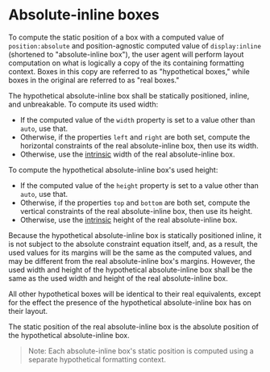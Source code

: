 # Absolute-inline boxes

To compute the static position of a box with
a computed value of `position:absolute` and
position-agnostic computed value of `display:inline`
(shortened to "absolute-inline box"),
the user agent will perform layout computation on what is
logically a copy of the its containing formatting context.
Boxes in this copy are referred to as "hypothetical boxes,"
while boxes in the original are referred to as "real boxes."

The hypothetical absolute-inline box
shall be statically positioned, inline, and unbreakable.
To compute its used width:

  * If the computed value of the `width` property is set to a value other
    than `auto`, use that.
  * Otherwise, if the properties `left` and `right` are both set,
    compute the horizontal constraints of the real absolute-inline box,
    then use its width.
  * Otherwise, use the [intrinsic] width of the real absolute-inline box.

To compute the hypothetical absolute-inline box's used height:

  * If the computed value of the `height` property is set to a value other
    than `auto`, use that.
  * Otherwise, if the properties `top` and `bottom` are both set,
    compute the vertical constraints of the real absolute-inline box,
    then use its height.
  * Otherwise, use the [intrinsic] height of the real absolute-inline box.

Because the hypothetical absolute-inline box is statically positioned inline,
it is not subject to the absolute constraint equation itself, and, as a result,
the used values for its margins will be the same as the computed values,
and may be different from the real absolute-inline box's margins.
However, the used width and height of the hypothetical absolute-inline box
shall be the same as the used width and height of the real absolute-inline box.

All other hypothetical boxes will be identical to their real equivalents, except
for the effect the presence of the hypothetical absolute-inline box has
on their layout.

The static position of the real absolute-inline box is the absolute position
of the hypothetical absolute-inline box.

> Note: Each absolute-inline box's static position is computed
> using a separate hypothetical formatting context.

[intrinsic]: https://dbaron.org/css/intrinsic/
